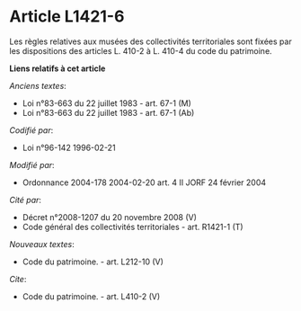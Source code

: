 # Article L1421-6

Les règles relatives aux musées des collectivités territoriales sont fixées par les dispositions des articles L. 410-2 à L.
410-4 du code du patrimoine.

**Liens relatifs à cet article**

_Anciens textes_:

  - Loi n°83-663 du 22 juillet 1983 - art. 67-1 (M)
  - Loi n°83-663 du 22 juillet 1983 - art. 67-1 (Ab)

_Codifié par_:

  - Loi n°96-142 1996-02-21

_Modifié par_:

  - Ordonnance 2004-178 2004-02-20 art. 4 II JORF 24 février 2004

_Cité par_:

  - Décret n°2008-1207 du 20 novembre 2008 (V)
  - Code général des collectivités territoriales - art. R1421-1 (T)

_Nouveaux textes_:

  - Code du patrimoine. - art. L212-10 (V)

_Cite_:

  - Code du patrimoine. - art. L410-2 (V)
